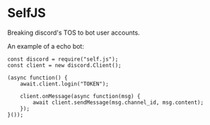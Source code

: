 # SelfJS
Breaking discord's TOS to bot user accounts.

An example of a echo bot:
```JS
const discord = require("self.js");
const client = new discord.Client();

(async function() {
    await.client.login("TOKEN");
  
    client.onMessage(async function(msg) {
        await client.sendMessage(msg.channel_id, msg.content);
    });
}());
```
